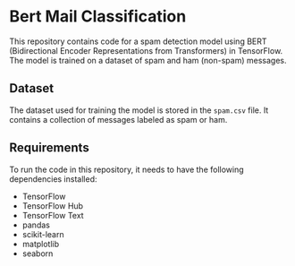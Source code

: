 # Bert Mail Classification


This repository contains code for a spam detection model using BERT (Bidirectional Encoder Representations from Transformers) in TensorFlow. The model is trained on a dataset of spam and ham (non-spam) messages.

## Dataset

The dataset used for training the model is stored in the `spam.csv` file. It contains a collection of messages labeled as spam or ham. 

## Requirements

To run the code in this repository, it needs to have the following dependencies installed:

- TensorFlow
- TensorFlow Hub
- TensorFlow Text
- pandas
- scikit-learn
- matplotlib
- seaborn
